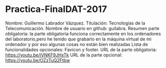 # Practica-FinalDAT-2017
Nombre: Guillermo Labrador Vázquez.
Titulación: Tecnologías de la Telecomunicación.
Nombre de usuario en github: guilabra.
Resumen parte obligatoria: la parte obligatoria funciona correctamente en los ordenadores
del laboratorio,pero he tenido que grabarlo en la máquina virtual de mi ordenador y por
eso algunas cosas no están bien realizadas
Lista de funcionalidades opcionales: Favicon y footer.
URL de la parte obligatoria: https://youtu.be/jVNKF9JHxTk
URL de la parte opcional: https://youtu.be/OZzTuQ2Ftbw
